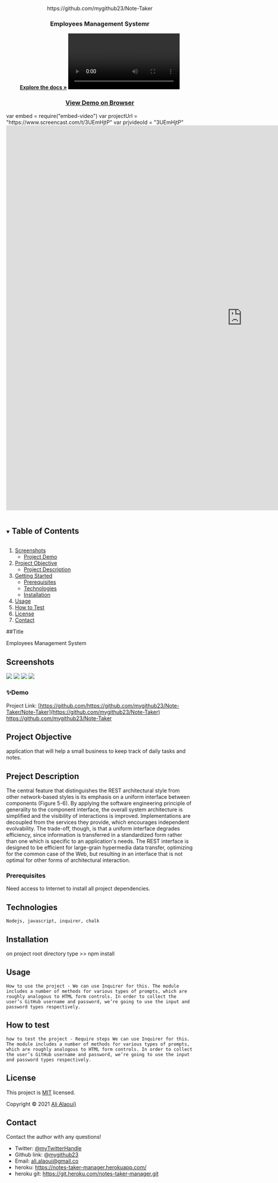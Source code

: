 
<!-- PROJECT LOGO -->
<br />
<p align="center">
  https://github.com/mygithub23/Note-Taker
  <br />
   

  <h3 align="center">Employees Management Systemr</h3>

  <p align="center">
    <a href="https://github.com/mygithub23/Employees-Management-System"><strong>Explore the docs »</strong></a>
  <video src="./img/video1.gif">
   <video src="./imgvideo2.giv">
    <br />
    <br />
   <h3 align="center"> <a href="https://www.screencast.com/t/3UEmHjtP">View Demo on Browser</a> </h3>
  <!-- copy and paste. Modify height and width if desired. -->
  var embed = require("embed-video")
  var projectUrl = "https://www.screencast.com/t/3UEmHjtP"
  var prjvideoId = "3UEmHjtP"
  
<iframe class="embeddedObject shadow resizable" name="embedded_content" scrolling="no" frameborder="0" type="text/html" 
        style="overflow:hidden;" src="https://www.screencast.com/users/kard424/folders/Capture/media/a00f5c0b-eccd-46d7-a33b-d4494870e684/embed" height="1034" width="1270" webkitallowfullscreen mozallowfullscreen allowfullscreen></iframe>
        

  </p>
</p>



<!-- TABLE OF CONTENTS -->
<details open="open">
  <summary><h2 style="display: inline-block">Table of Contents</h2></summary>
  <ol>
    <li>
      <a href="#Screenshot">Screenshots</a>
      <ul>
        <li><a href="#Demo">Project Demo</a></li>
      </ul>
    </li>
    <li>
      <a href="#Short-Description">Project Objective</a>
      <ul>
        <li><a href="#Project-Description">Project Description</a></li>
      </ul>
    </li>
    <li>
      <a href="#getting-started">Getting Started</a>
      <ul>
        <li><a href="#prerequisites">Prerequisites</a></li>
        <li><a href="#Technologies">Technologies</a></li>
        <li><a href="#installation">Installation</a></li>
      </ul>
    </li>
    <li><a href="#usage">Usage</a></li>
    <li><a href="#How-to-test">How to Test</a></li>
    <li><a href="#license">License</a></li>
    <li><a href="#contact">Contact</a></li>
  </ol>
</details>

##Title

Employees Management System

## Screenshots

<img src="./img/emp-eer-diagram.svg">
<img src="./img/2021-02-13_01-41-01.png">
<img src="./img/2021-02-13_01-41-52.png">
<img src="./img/2021-02-13_01-42-52.png">



### ✨Demo

Project Link: [https://github.com/https://github.com/mygithub23/Note-Taker/Note-Taker](https://github.com/mygithub23/Note-Taker)
https://github.com/mygithub23/Note-Taker<br>


<!-- ABOUT THE PROJECT -->

## Project Objective
  application that will help a small business to keep track of daily tasks and notes.

## Preject Description
The central feature that distinguishes the REST architectural style from other network-based styles is its emphasis on a uniform interface between components (Figure 5-6). By applying the software engineering principle of generality to the component interface, the overall system architecture is simplified and the visibility of interactions is improved. Implementations are decoupled from the services they provide, which encourages independent evolvability. The trade-off, though, is that a uniform interface degrades efficiency, since information is transferred in a standardized form rather than one which is specific to an application's needs. The REST interface is designed to be efficient for large-grain hypermedia data transfer, optimizing for the common case of the Web, but resulting in an interface that is not optimal for other forms of architectural interaction.



### Prerequisites
Need access to Internet to install all project dependencies.

## Technologies 
```
Nodejs, javascript, inquirer, chalk
```

## Installation
on project root directory type >> npm install

## Usage 
```
How to use the project - We can use Inquirer for this. The module includes a number of methods for various types of prompts, which are roughly analogous to HTML form controls. In order to collect the user’s GitHub username and password, we’re going to use the input and password types respectively.
```

## How to test
```
how to test the project - Require steps We can use Inquirer for this. The module includes a number of methods for various types of prompts, which are roughly analogous to HTML form controls. In order to collect the user’s GitHub username and password, we’re going to use the input and password types respectively. 
```

<!-- LICENSE -->
## License
This project is [MIT](https://choosealicense.com/licenses/MIT/) licensed.<br />

  Copyright © 2021 [Ali Alaoui}](https://github.com/mygithub23})
  


<!-- CONTACT -->
## Contact
Contact the author with any questions!<br>
* Twitter:      [@myTwitterHandle](https://twitter.com/@myTwitterHandle)
* Github link:  @[mygithub23](https://github.com/mygithub23)<br>
* Email:        ali.alaoui@gmail.co
* heroku:       https://notes-taker-manager.herokuapp.com/ 
* heroku git:  https://git.heroku.com/notes-taker-manager.git
